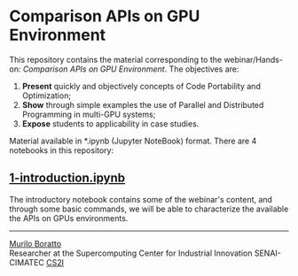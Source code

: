 # Comparison APIs on GPU Environment

This repository contains the material corresponding to the webinar/Hands-on: _Comparison APIs on GPU Environment_. The objectives are:

1. **Present** quickly and objectively concepts of Code Portability and Optimization;
2. **Show** through simple examples the use of Parallel and Distributed Programming in multi-GPU systems;
3. **Expose** students to applicability in case studies.

Material available in \*.ipynb (Jupyter NoteBook) format. There are 4 notebooks in this repository:

## [1-introduction.ipynb]()
The introductory notebook contains some of the webinar's content, and through some basic commands, we will be able to characterize the available the APIs on GPUs environments.

---

[Murilo Boratto](http://lattes.cnpq.br/9222855062709254) <br/>
Researcher at the Supercomputing Center for Industrial Innovation SENAI-CIMATEC [CS2I](http://www.senaicimatec.com.br/) <br/>
